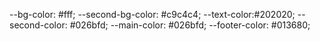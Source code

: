 --bg-color: #fff;
    --second-bg-color: #c9c4c4;
    --text-color:#202020;
    --second-color: #026bfd;
    --main-color: #026bfd;
    --footer-color: #013680;